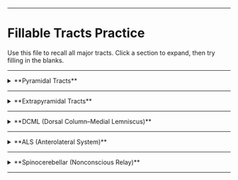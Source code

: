 
---

# Fillable Tracts Practice

Use this file to recall all major tracts. Click a section to expand, then try filling in the blanks.

---

<details>
<summary>**Pyramidal Tracts**</summary>

<details>
<summary>Lateral Corticospinal Tract</summary>

Origin: <u data-answer="primary motor cortex"></u> (cortex)
🔴 Decussates: <u data-answer="pyramidal decussation"></u> (medulla)
Synapse: <u data-answer="anterior"></u> horn LMN
Function: Voluntary movement, fractionation

</details>

<details>
<summary>Medial Corticospinal Tract</summary>

Function: <u data-answer="posture"></u> and <u data-answer="gross"></u> movement
<u data-answer="bilateral"></u> projection to <u data-answer="trunk"></u>, <u data-answer="neck"></u>, <u data-answer="shoulders"></u>
Direct connection <u data-answer="cortex"></u> → <u data-answer="cord"></u>
</details>

<details>
<summary>Corticobulbar (Corticobrainstem) Tract</summary>

Origin: <u data-answer="primary motor cortex"></u> (cortex)
Synapse: <u data-answer="cranial nerve"></u> motor nuclei
Innervation: Bilateral except <u data-answer="lower face (CN VII)"></u> face

</details>

</details>

---

<details>
<summary>**Extrapyramidal Tracts**</summary>

<details>
<summary>Rubrospinal – Lateral Tract</summary>

Origin: <u data-answer="red nucleus"></u> (midbrain)
🔴 Decussates: <u data-answer="midbrain"></u>
Descends then synapsed on <u data-answer="contralateral"></u> MNs (wrist/finger extensors)
Function: Helps control finger <u data-answer="extension"></u>

</details>

<details>
<summary>Vestibulospinal Tracts</summary>

Medial tract → <u data-answer="stabilizes"></u> head/neck position
Lateral tract → activates <u data-answer="extensor"></u> muscles for balance

</details>

<details>
<summary>Reticulospinal – Medial</summary>

Origin: Reticular formation
Descends <u data-answer="ipsilaterally"></u> (ipsilateral)
Function: <u data-answer="posture and gross movement"></u> posture/gross movement

</details>

</details>

---

<details>
<summary>**DCML (Dorsal Column–Medial Lemniscus)**</summary>

<details>
<summary>Body (VPL)</summary>

1st order: start in <u data-answer="dorsal root ganglion"></u> → ascend in <u data-answer="gracile/cuneate fasciculi (dorsal columns)"></u> → synapse at <u data-answer="gracile and cuneate nuclei (medulla)"></u>
2nd order: decussation at <u data-answer="internal arcuate fibers (medulla)"></u> → ascend medial lemniscus → synapse at <u data-answer="VPL of thalamus"></u>
3rd order: ascend to internal capsule → termination in <u data-answer="primary somatosensory cortex (postcentral gyrus)"></u>

</details>

<details>
<summary>Face (VPM)</summary>

1st order: start in <u data-answer="trigeminal (CN V) primary neurons"></u> → synapse at <u data-answer="principal (chief) sensory nucleus of V"></u> (pons)
2nd order: decussation at <u data-answer="pons"></u> → ascend in trigeminal lemniscus → synapse at <u data-answer="VPM of thalamus"></u>
3rd order: ascend to internal capsule → termination in <u data-answer="primary somatosensory cortex (face area)"></u>

</details>

</details>

---

<details>
<summary>**ALS (Anterolateral System)**</summary>

<details>
<summary>Fast Pain – Body</summary>

1st order: start in <u data-answer="nociceptors/DRG"></u> → synapse at <u data-answer="dorsal horn (lamina I, II, V)"></u> (lamina I, II, V)
2nd order: decussation at <u data-answer="anterior white commissure (spinal cord)"></u> → ascend spinothalamic tract → synapse at <u data-answer="VPL of thalamus"></u>
3rd order: ascend to internal capsule → termination in <u data-answer="primary somatosensory cortex"></u>

</details>

<details>
<summary>Fast Pain – Face</summary>

1st order: start in <u data-answer="CN V (± VII, IX, X)"></u> → synapse at <u data-answer="spinal trigeminal nucleus"></u> (brainstem/upper cervical)
2nd order: decussation at <u data-answer="medulla/pons"></u> → ascend trigeminal lemniscus → synapse at <u data-answer="VPM of thalamus"></u>
3rd order: ascend to internal capsule → termination in <u data-answer="primary somatosensory cortex (face area)"></u>

</details>

<details>
<summary>Slow Pain – Face (TRIM)</summary>

Trigeminal → <u data-answer="reticular"></u> formation → <u data-answer="intralaminar"></u> nuclei → <u data-answer="medial"></u> cortical areas

</details>

</details>

---

<details>
<summary>**Spinocerebellar (Nonconscious Relay)**</summary>

<details>
<summary>Posterior Spinocerebellar</summary>

Origin: 1st order synapse at <u data-answer="nucleus dorsalis of Clarke (T1–L2)"></u> (T1–L2)
Ascend <u data-answer="ipsilaterally"></u> (ipsilateral) → enter via <u data-answer="inferior"></u> cerebellar peduncle

</details>

<details>
<summary>Cuneocerebellar</summary>

Origin: 1st order synapse at <u data-answer="accessory cuneate"></u> nucleus (medulla)
Ascend <u data-answer="ipsilaterally"></u> (ipsilateral) → enter via <u data-answer="inferior"></u> cerebellar peduncle

</details>

<details>
<summary>Anterior Spinocerebellar</summary>

Origin: <u data-answer="spinal border"></u> interneurons (thoracolumbar)
🔴 Double decussation: <u data-answer="spinal cord"></u> and <u data-answer="pons"></u>
Ascend → enter via <u data-answer="superior"></u> cerebellar peduncle

</details>

<details>
<summary>Rostral Spinocerebellar</summary>

Origin: <u data-answer="cervical"></u> interneurons (cervical)
Ascend → enter via <u data-answer="inferior"></u> and <u data-answer="superior"></u> cerebellar peduncles

</details>

</details>

---

